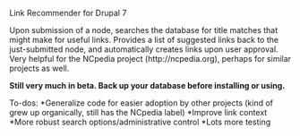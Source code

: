 <p>Link Recommender for Drupal 7</p>

<p>Upon submission of a node, searches the database for title matches that might make for useful links. Provides a list of suggested links back to the just-submitted node, and automatically creates links upon user approval. Very helpful for the NCpedia project (http://ncpedia.org), perhaps for similar projects as well.</p>

<p><strong>Still very much in beta. Back up your database before installing or using.</strong></p>

<p>To-dos:
*Generalize code for easier adoption by other projects (kind of grew up organically, still has the NCpedia label)
*Improve link context
*More robust search options/administrative control
*Lots more testing</p>
